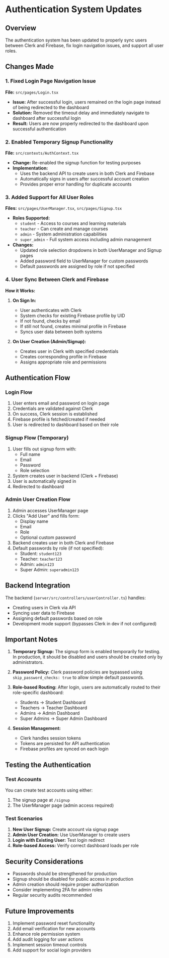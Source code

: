 # Authentication System Updates

## Overview
The authentication system has been updated to properly sync users between Clerk and Firebase, fix login navigation issues, and support all user roles.

## Changes Made

### 1. Fixed Login Page Navigation Issue
**File:** `src/pages/Login.tsx`
- **Issue:** After successful login, users remained on the login page instead of being redirected to the dashboard
- **Solution:** Removed the timeout delay and immediately navigate to dashboard after successful login
- **Result:** Users are now properly redirected to the dashboard upon successful authentication

### 2. Enabled Temporary Signup Functionality
**File:** `src/contexts/AuthContext.tsx`
- **Change:** Re-enabled the signup function for testing purposes
- **Implementation:** 
  - Uses the backend API to create users in both Clerk and Firebase
  - Automatically signs in users after successful account creation
  - Provides proper error handling for duplicate accounts

### 3. Added Support for All User Roles
**Files:** `src/pages/UserManager.tsx`, `src/pages/Signup.tsx`
- **Roles Supported:**
  - `student` - Access to courses and learning materials
  - `teacher` - Can create and manage courses
  - `admin` - System administration capabilities
  - `super_admin` - Full system access including admin management
- **Changes:**
  - Updated role selection dropdowns in both UserManager and Signup pages
  - Added password field to UserManager for custom passwords
  - Default passwords are assigned by role if not specified

### 4. User Sync Between Clerk and Firebase
**How it Works:**
1. **On Sign In:**
   - User authenticates with Clerk
   - System checks for existing Firebase profile by UID
   - If not found, checks by email
   - If still not found, creates minimal profile in Firebase
   - Syncs user data between both systems

2. **On User Creation (Admin/Signup):**
   - Creates user in Clerk with specified credentials
   - Creates corresponding profile in Firebase
   - Assigns appropriate role and permissions

## Authentication Flow

### Login Flow
1. User enters email and password on login page
2. Credentials are validated against Clerk
3. On success, Clerk session is established
4. Firebase profile is fetched/created if needed
5. User is redirected to dashboard based on their role

### Signup Flow (Temporary)
1. User fills out signup form with:
   - Full name
   - Email
   - Password
   - Role selection
2. System creates user in backend (Clerk + Firebase)
3. User is automatically signed in
4. Redirected to dashboard

### Admin User Creation Flow
1. Admin accesses UserManager page
2. Clicks "Add User" and fills form:
   - Display name
   - Email
   - Role
   - Optional custom password
3. Backend creates user in both Clerk and Firebase
4. Default passwords by role (if not specified):
   - Student: `student123`
   - Teacher: `teacher123`
   - Admin: `admin123`
   - Super Admin: `superadmin123`

## Backend Integration

The backend (`server/src/controllers/userController.ts`) handles:
- Creating users in Clerk via API
- Syncing user data to Firebase
- Assigning default passwords based on role
- Development mode support (bypasses Clerk in dev if not configured)

## Important Notes

1. **Temporary Signup:** The signup form is enabled temporarily for testing. In production, it should be disabled and users should be created only by administrators.

2. **Password Policy:** Clerk password policies are bypassed using `skip_password_checks: true` to allow simple default passwords.

3. **Role-based Routing:** After login, users are automatically routed to their role-specific dashboard:
   - Students → Student Dashboard
   - Teachers → Teacher Dashboard
   - Admins → Admin Dashboard
   - Super Admins → Super Admin Dashboard

4. **Session Management:** 
   - Clerk handles session tokens
   - Tokens are persisted for API authentication
   - Firebase profiles are synced on each login

## Testing the Authentication

### Test Accounts
You can create test accounts using either:
1. The signup page at `/signup`
2. The UserManager page (admin access required)

### Test Scenarios
1. **New User Signup:** Create account via signup page
2. **Admin User Creation:** Use UserManager to create users
3. **Login with Existing User:** Test login redirect
4. **Role-based Access:** Verify correct dashboard loads per role

## Security Considerations

- Passwords should be strengthened for production
- Signup should be disabled for public access in production
- Admin creation should require proper authorization
- Consider implementing 2FA for admin roles
- Regular security audits recommended

## Future Improvements

1. Implement password reset functionality
2. Add email verification for new accounts
3. Enhance role permission system
4. Add audit logging for user actions
5. Implement session timeout controls
6. Add support for social login providers